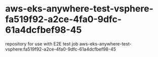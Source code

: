 # aws-eks-anywhere-test-vsphere-fa519f92-a2ce-4fa0-9dfc-61a4dcfbef98-45
repository for use with E2E test job aws-eks-anywhere-test-vsphere:fa519f92-a2ce-4fa0-9dfc-61a4dcfbef98-45
